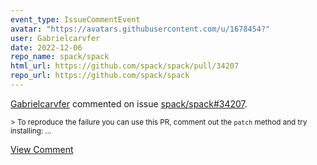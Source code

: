 ```yaml
---
event_type: IssueCommentEvent
avatar: "https://avatars.githubusercontent.com/u/1678454?"
user: Gabrielcarvfer
date: 2022-12-06
repo_name: spack/spack
html_url: https://github.com/spack/spack/pull/34207
repo_url: https://github.com/spack/spack
---
```


<a href='https://github.com/Gabrielcarvfer' target='_blank'>Gabrielcarvfer</a> commented on issue <a href='https://github.com/spack/spack/pull/34207' target='_blank'>spack/spack#34207</a>.

<small>> To reproduce the failure you can use this PR, comment out the `patch` method and try installing:...</small>

<a href='https://github.com/spack/spack/pull/34207' target='_blank'>View Comment</a>